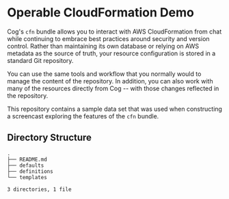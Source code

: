 # Operable CloudFormation Demo

Cog's `cfn` bundle allows you to interact with AWS CloudFormation from chat
while continuing to embrace best practices around security and version control.
Rather than maintaining its own database or relying on AWS metadata as the
source of truth, your resource configuration is stored in a standard Git
repository.

You can use the same tools and workflow that you normally would to manage
the content of the repository. In addition, you can also work with many of the
resources directly from Cog -- with those changes reflected in the repository.

This repository contains a sample data set that was used when constructing a
screencast exploring the features of the `cfn` bundle.

## Directory Structure

```
.
├── README.md
├── defaults
├── definitions
└── templates

3 directories, 1 file
```
